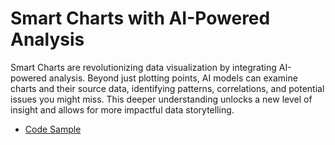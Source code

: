 # Smart Charts with AI-Powered Analysis

Smart Charts are revolutionizing data visualization by integrating AI-powered analysis. Beyond just plotting points, AI models can examine charts and their source data, identifying patterns, correlations, and potential issues you might miss. This deeper understanding unlocks a new level of insight and allows for more impactful data storytelling.

- [Code Sample](./chart_analysis.ipynb)